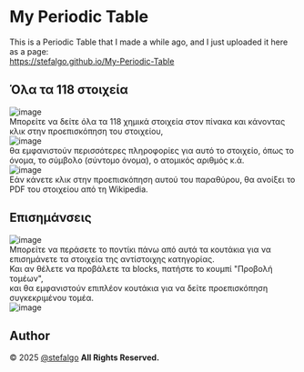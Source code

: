 # My Periodic Table
This is a Periodic Table that I made a while ago, and I just uploaded it here as a page:\
https://stefalgo.github.io/My-Periodic-Table

## Όλα τα 118 στοιχεία
![image](https://github.com/user-attachments/assets/4657929e-bcdf-4525-b393-a18d19a4c70a)\
Μπορείτε να δείτε όλα τα 118 χημικά στοιχεία στον πίνακα και κάνοντας κλικ στην προεπισκόπηση του στοιχείου,\
![image](https://github.com/user-attachments/assets/e800383f-e2e1-4293-bdef-46e51711d593)\
θα εμφανιστούν περισσότερες πληροφορίες για αυτό το στοιχείο, όπως το όνομα, το σύμβολο (σύντομο όνομα), ο ατομικός αριθμός κ.ά.\
![image](https://github.com/user-attachments/assets/5f947400-546f-49de-aa36-75cf85194a52)\
Εάν κάνετε κλικ στην προεπισκόπηση αυτού του παραθύρου, θα ανοίξει το PDF του στοιχείου από τη Wikipedia.

## Επισημάνσεις
![image](https://github.com/user-attachments/assets/53ca7217-9971-4be6-b347-382853ebe458)\
Μπορείτε να περάσετε το ποντίκι πάνω από αυτά τα κουτάκια για να επισημάνετε τα στοιχεία της αντίστοιχης κατηγορίας.\
Και αν θέλετε να προβάλετε τα blocks, πατήστε το κουμπί "Προβολή τομέων",\
και θα εμφανιστούν επιπλέον κουτάκια για να δείτε προεπισκόπηση συγκεκριμένου τομέα.\
![image](https://github.com/user-attachments/assets/e604d607-1f3d-41da-bbd9-ff42f7ab77c4)



## Author
&copy; 2025 [@stefalgo](https://github.com/stefalgo) **All Rights Reserved.**

